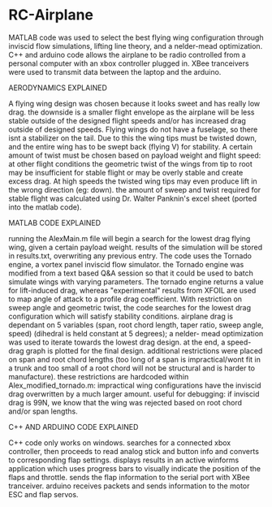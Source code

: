 # RC-Airplane
MATLAB code was used to select the best flying wing configuration through inviscid flow simulations, lifting line theory, and a nelder-mead optimization. C++ and arduino code allows the airplane to be radio controlled from a personal computer with an xbox controller plugged in. XBee tranceivers were used to transmit data between the laptop and the arduino. 


AERODYNAMICS EXPLAINED

A flying wing design was chosen because it looks sweet and has really low drag. the downside is a smaller flight envelope as the airplane will be less stable outside of the designed flight speeds and/or has increased drag outside of designed speeds. Flying wings do not have a fuselage, so there isnt a stabilizer on the tail. Due to this the wing tips must be twisted down, and the entire wing has to be swept back (flying V) for stability. A certain amount of twist must be chosen based on payload weight and flight speed: at other flight conditions the geometric twist of the wings from tip to root may be insufficient for stable flight or may be overly stable and create excess drag. At high speeds the twisted wing tips may even produce lift in the wrong direction (eg: down). the amount of sweep and twist required for stable flight was calculated using Dr. Walter Panknin's excel sheet (ported into the matlab code).



MATLAB CODE EXPLAINED

running the AlexMain.m file will begin a search for the lowest drag flying wing, given a certain payload weight. results of the simulation will be stored in results.txt, overwriting any previous entry.
The code uses the Tornado engine, a vortex panel inviscid flow simulator. the Tornado engine was modified from a text based Q&A session so that it could be used to batch simulate wings with varying parameters. The tornado engine returns a value for lift-induced drag, whereas  "experimental" results from XFOIL are used to map angle of attack to a profile drag coefficient. With restriction on sweep angle and geometric twist, the code searches for the lowest drag configuration which will satisfy stability conditions. airplane drag is dependant on 5 variables (span, root chord length, taper ratio, sweep angle, speed) (dihedral is held constant at 5 degrees); a nelder- mead optimization was used to iterate towards the lowest drag design. 
at the end, a speed-drag graph is plotted for the final design.
additional restrictions were placed on span and root chord lengths (too long of a span is impractical/wont fit in a trunk and too small of a root chord will not be structural and is harder to manufacture). these restrictions are hardcoded within Alex_modified_tornado.m: impractical wing configurations have the inviscid drag overwritten by a much larger amount. useful for debugging: if inviscid drag is 99N, we know that the wing was rejected based on root chord and/or span lengths.

C++ AND ARDUINO CODE EXPLAINED

C++ code only works on windows. searches for a connected xbox controller, then proceeds to read analog stick and button info and converts to corresponding flap settings. displays results in an active winforms application which uses progress bars to visually indicate the position of the flaps and throttle. sends the flap information to the serial port with XBee tranceiver.
arduino receives packets and sends information to the motor ESC and flap servos.
